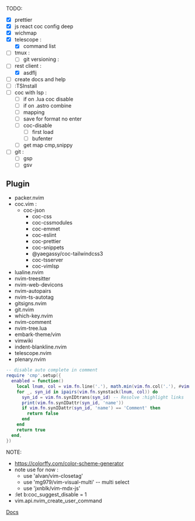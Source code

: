 TODO:
- [x] prettier
- [x] js react coc config deep
- [x] wichmap
- [x] telescope :
  - [x] command list
- [ ] tmux :
   - [ ] git versioning :
- [ ] rest client :
  - [x] asdflj
- [ ] create docs and help
- [ ] :TSInstall
- [ ] coc with lsp :
  - [ ] if on .lua coc disable
  - [ ] if on .astro combine
  - [ ] mapping
  - [ ] save for format no enter
  - [ ] coc-disable
    - [ ] first load
    - [ ] bufenter
  - [ ] get map cmp,snippy
- [ ] git :
  - [ ] gsp
  - [ ] gsv

## Plugin
- packer.nvim
- coc.vim :
  - coc-json
	- coc-css
	- coc-cssmodules
	- coc-emmet
	- coc-eslint
	- coc-prettier
	- coc-snippets
	- @yaegassy/coc-tailwindcss3
	- coc-tsserver
	- coc-vimlsp
- lualine.nvim
- nvim-treesitter
- nvim-web-devicons
- nvim-autopairs
- nvim-ts-autotag
- gitsigns.nvim
- git.nvim
- which-key.nvim
- nvim-comment
- nvim-tree.lua
- embark-theme/vim
- vimwiki
- indent-blankline.nvim
- telescope.nvim
- plenary.nvim

```lua
-- disable auto complete in comment
require 'cmp'.setup({
  enabled = function()
    local lnum, col = vim.fn.line('.'), math.min(vim.fn.col('.'), #vim.fn.getline('.'))
    for _, syn_id in ipairs(vim.fn.synstack(lnum, col)) do
      syn_id = vim.fn.synIDtrans(syn_id) -- Resolve :highlight links
      print(vim.fn.synIDattr(syn_id, 'name'))
      if vim.fn.synIDattr(syn_id, 'name') == 'Comment' then
        return false
      end
    end
    return true
  end,
})
```

NOTE:
- https://colorffy.com/color-scheme-generator
- note use for now :
  - use 'alvan/vim-closetag'
  - use 'mg979/vim-visual-multi' -- multi select
  - use 'jxnblk/vim-mdx-js'
- :let b:coc_suggest_disable = 1
- vim.api.nvim_create_user_command

[Docs](docs/README.md)

